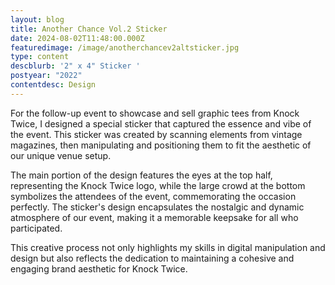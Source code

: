 ```yaml
---
layout: blog
title: Another Chance Vol.2 Sticker
date: 2024-08-02T11:48:00.000Z
featuredimage: /image/anotherchancev2altsticker.jpg
type: content
descblurb: '2" x 4" Sticker '
postyear: "2022"
contentdesc: Design
---
```

For the follow-up event to showcase and sell graphic tees from Knock Twice, I designed a special sticker that captured the essence and vibe of the event. This sticker was created by scanning elements from vintage magazines, then manipulating and positioning them to fit the aesthetic of our unique venue setup.

The main portion of the design features the eyes at the top half, representing the Knock Twice logo, while the large crowd at the bottom symbolizes the attendees of the event, commemorating the occasion perfectly. The sticker's design encapsulates the nostalgic and dynamic atmosphere of our event, making it a memorable keepsake for all who participated.

This creative process not only highlights my skills in digital manipulation and design but also reflects the dedication to maintaining a cohesive and engaging brand aesthetic for Knock Twice.
